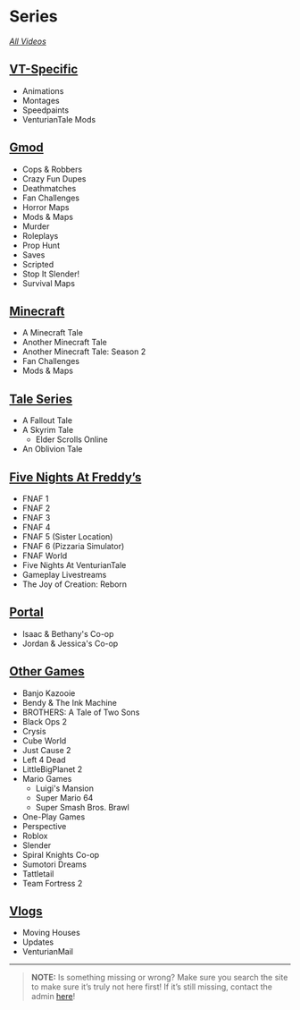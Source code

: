 # Series
[*All Videos*](https://www.youtube.com/playlist?list=PLwljWXtmIKiR6RCrbGztF5LhGXAEF7pX_)

## [**VT-Specific**](6.Series/VT_Specific.html)
- Animations
- Montages
- Speedpaints
- VenturianTale Mods

## [**Gmod**](6.Series/Gmod.html)
- Cops & Robbers
- Crazy Fun Dupes
- Deathmatches
- Fan Challenges
- Horror Maps
- Mods & Maps
- Murder
- Roleplays
- Prop Hunt
- Saves
- Scripted
- Stop It Slender!
- Survival Maps

## [**Minecraft**](6.Series/Minecraft.html)
- A Minecraft Tale
- Another Minecraft Tale
- Another Minecraft Tale: Season 2
- Fan Challenges
- Mods & Maps

## [**Tale Series**](6.Series/Tale_Series.html)
- A Fallout Tale
- A Skyrim Tale
  - Elder Scrolls Online
- An Oblivion Tale

## [**Five Nights At Freddy’s**](6.Series/FNAF.html)
- FNAF 1
- FNAF 2
- FNAF 3
- FNAF 4
- FNAF 5 \(Sister Location)
- FNAF 6 \(Pizzaria Simulator)
- FNAF World
- Five Nights At VenturianTale
- Gameplay Livestreams
- The Joy of Creation: Reborn

## [**Portal**](6.Series/Portal)
- Isaac & Bethany's Co-op
- Jordan & Jessica's Co-op

## [**Other Games**](6.Series/Other_Games.html)
- Banjo Kazooie
- Bendy & The Ink Machine
- BROTHERS: A Tale of Two Sons
- Black Ops 2
- Crysis
- Cube World
- Just Cause 2
- Left 4 Dead
- LittleBigPlanet 2
- Mario Games
  - Luigi's Mansion
  - Super Mario 64
  - Super Smash Bros. Brawl
- One-Play Games
- Perspective
- Roblox
- Slender
- Spiral Knights Co-op
- Sumotori Dreams
- Tattletail
- Team Fortress 2

## [**Vlogs**](6.Series/Vlogs.html)
- Moving Houses
- Updates
- VenturianMail

----

> **NOTE:** Is something missing or wrong? Make sure you search the site to make sure it’s truly not here first! If it’s still missing, contact the admin [here](chapter_2.html)!
